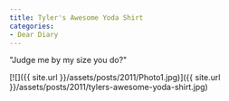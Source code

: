 ```yaml
---
title: Tyler's Awesome Yoda Shirt
categories:
- Dear Diary
---
```


"Judge me by my size you do?"

[![]({{ site.url }}/assets/posts/2011/Photo1.jpg)]({{ site.url }}/assets/posts/2011/tylers-awesome-yoda-shirt.jpg)
